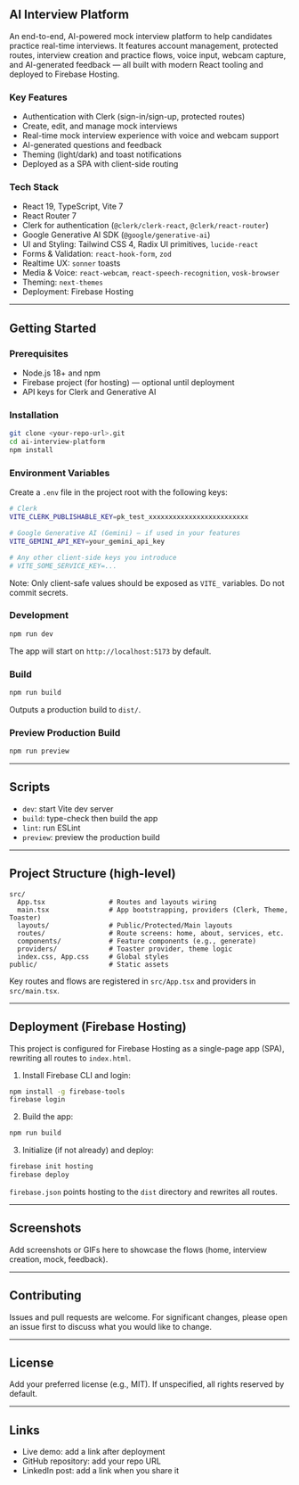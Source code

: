## AI Interview Platform

An end-to-end, AI-powered mock interview platform to help candidates practice real-time interviews. It features account management, protected routes, interview creation and practice flows, voice input, webcam capture, and AI-generated feedback — all built with modern React tooling and deployed to Firebase Hosting.

### Key Features
- Authentication with Clerk (sign-in/sign-up, protected routes)
- Create, edit, and manage mock interviews
- Real-time mock interview experience with voice and webcam support
- AI-generated questions and feedback
- Theming (light/dark) and toast notifications
- Deployed as a SPA with client-side routing

### Tech Stack
- React 19, TypeScript, Vite 7
- React Router 7
- Clerk for authentication (`@clerk/clerk-react`, `@clerk/react-router`)
- Google Generative AI SDK (`@google/generative-ai`)
- UI and Styling: Tailwind CSS 4, Radix UI primitives, `lucide-react`
- Forms & Validation: `react-hook-form`, `zod`
- Realtime UX: `sonner` toasts
- Media & Voice: `react-webcam`, `react-speech-recognition`, `vosk-browser`
- Theming: `next-themes`
- Deployment: Firebase Hosting

---

## Getting Started

### Prerequisites
- Node.js 18+ and npm
- Firebase project (for hosting) — optional until deployment
- API keys for Clerk and Generative AI

### Installation
```bash
git clone <your-repo-url>.git
cd ai-interview-platform
npm install
```

### Environment Variables
Create a `.env` file in the project root with the following keys:

```bash
# Clerk
VITE_CLERK_PUBLISHABLE_KEY=pk_test_xxxxxxxxxxxxxxxxxxxxxxxxx

# Google Generative AI (Gemini) — if used in your features
VITE_GEMINI_API_KEY=your_gemini_api_key

# Any other client-side keys you introduce
# VITE_SOME_SERVICE_KEY=...
```

Note: Only client-safe values should be exposed as `VITE_` variables. Do not commit secrets.

### Development
```bash
npm run dev
```
The app will start on `http://localhost:5173` by default.

### Build
```bash
npm run build
```
Outputs a production build to `dist/`.

### Preview Production Build
```bash
npm run preview
```

---

## Scripts
- `dev`: start Vite dev server
- `build`: type-check then build the app
- `lint`: run ESLint
- `preview`: preview the production build

---

## Project Structure (high-level)
```text
src/
  App.tsx                # Routes and layouts wiring
  main.tsx               # App bootstrapping, providers (Clerk, Theme, Toaster)
  layouts/               # Public/Protected/Main layouts
  routes/                # Route screens: home, about, services, etc.
  components/            # Feature components (e.g., generate)
  providers/             # Toaster provider, theme logic
  index.css, App.css     # Global styles
public/                  # Static assets
```

Key routes and flows are registered in `src/App.tsx` and providers in `src/main.tsx`.

---

## Deployment (Firebase Hosting)
This project is configured for Firebase Hosting as a single-page app (SPA), rewriting all routes to `index.html`.

1) Install Firebase CLI and login:
```bash
npm install -g firebase-tools
firebase login
```

2) Build the app:
```bash
npm run build
```

3) Initialize (if not already) and deploy:
```bash
firebase init hosting
firebase deploy
```

`firebase.json` points hosting to the `dist` directory and rewrites all routes.

---

## Screenshots
Add screenshots or GIFs here to showcase the flows (home, interview creation, mock, feedback).

---

## Contributing
Issues and pull requests are welcome. For significant changes, please open an issue first to discuss what you would like to change.

---

## License
Add your preferred license (e.g., MIT). If unspecified, all rights reserved by default.

---

## Links
- Live demo: add a link after deployment
- GitHub repository: add your repo URL
- LinkedIn post: add a link when you share it

